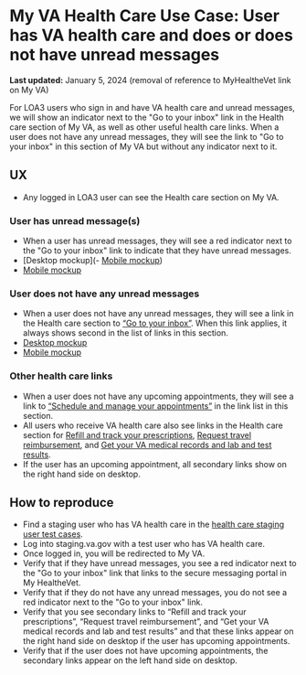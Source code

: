 # My VA Health Care Use Case: User has VA health care and does or does not have unread messages

**Last updated:** January 5, 2024 (removal of reference to MyHealtheVet link on My VA)

For LOA3 users who sign in and have VA health care and unread messages, we will show an indicator next to the "Go to your inbox" link in the Health care section of My VA, as well as other useful health care links. When a user does not have any unread messages, they will see the link to "Go to your inbox" in this section of My VA but without any indicator next to it.

## UX

- Any logged in LOA3 user can see the Health care section on My VA.

### User has unread message(s)

- When a user has unread messages, they will see a red indicator next to the "Go to your inbox" link to indicate that they have unread messages.
- [Desktop mockup](- [Mobile mockup](https://www.sketch.com/s/9b0e6efc-423a-4354-9db3-ab2083d566c9/a/uuid/ACC876AD-8A95-4CF0-BC33-814C674A33D4))
- [Mobile mockup](https://www.figma.com/file/15yOY4VEzitxm5tRMDiAzz/My-VA?type=design&node-id=0%3A627&mode=design&t=0sqAEWapTl9rGnyL-1)

### User does not have any unread messages

- When a user does not have any unread messages, they will see a link in the Health care section to [“Go to your inbox”](https://eauth.va.gov/mhv-portal-web/web/myhealthevet/secure-messaging). When this link applies, it always shows second in the list of links in this section.
- [Desktop mockup](https://www.figma.com/file/15yOY4VEzitxm5tRMDiAzz/My-VA?type=design&node-id=0%3A318&mode=design&t=0sqAEWapTl9rGnyL-1)
- [Mobile mockup](https://www.figma.com/file/15yOY4VEzitxm5tRMDiAzz/My-VA?type=design&node-id=0%3A853&mode=design&t=0sqAEWapTl9rGnyL-1)

### Other health care links
- When a user does not have any upcoming appointments, they will see a link to [“Schedule and manage your appointments”](https://va.gov/my-health/appointments) in the link list in this section.
- All users who receive VA health care also see links in the Health care section for [Refill and track your prescriptions](https://eauth.va.gov/mhv-portal-web/web/myhealthevet/refill-prescriptions), [Request travel reimbursement](https://va.gov/health-care/get-reimbursed-for-travel-pay/), and [Get your VA medical records and lab and test results](https://eauth.va.gov/mhv-portal-web/web/myhealthevet/download-my-data).
- If the user has an upcoming appointment, all secondary links show on the right hand side on desktop.

## How to reproduce
- Find a staging user who has VA health care in the [health care staging user test cases](https://github.com/department-of-veterans-affairs/va.gov-team-sensitive/blob/master/Administrative/vagov-users/staging-test-accounts-myvaaudit.md#health-care-section).
- Log into staging.va.gov with a test user who has VA health care.
- Once logged in, you will be redirected to My VA.
- Verify that if they have unread messages, you see a red indicator next to the "Go to your inbox" link that links to the secure messaging portal in My HealtheVet.
- Verify that if they do not have any unread messages, you do not see a red indicator next to the "Go to your inbox" link.
- Verify that you see secondary links to “Refill and track your prescriptions”, “Request travel reimbursement”, and “Get your VA medical records and lab and test results” and that these links appear on the right hand side on desktop if the user has upcoming appointments.
- Verify that if the user does not have upcoming appointments, the secondary links appear on the left hand side on desktop.
